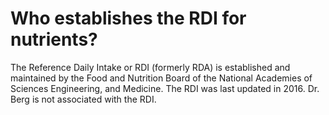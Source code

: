 # Who establishes the RDI for nutrients?

The Reference Daily Intake or RDI (formerly RDA) is established and maintained by the Food and Nutrition Board of the National Academies of Sciences Engineering, and Medicine. The RDI was last updated in 2016.  Dr. Berg is not associated with the RDI.